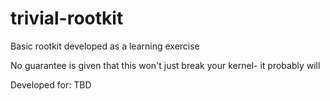 # trivial-rootkit
Basic rootkit developed as a learning exercise

No guarantee is given that this won't just break your kernel- it probably will

Developed for: TBD
